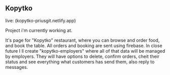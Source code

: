 ## Kopytko

live: (kopytko-priusgit.netlify.app)

Project i'm currently working at.

It's page for "Kopytko" restaurant, where you can browse and order food, and book the table.
All orders and booking are sent using firebase. 
In close future I ll create "kopytko-employers" where all of that data will be managed by employers.
They will have options to delete, confirm orders, cheit their status and see everything what customers has send them, also reply to messages.
